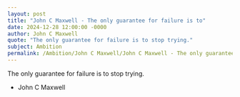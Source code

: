 ```yaml
---
layout: post
title: "John C Maxwell - The only guarantee for failure is to"
date: 2024-12-28 12:00:00 -0000
author: John C Maxwell
quote: "The only guarantee for failure is to stop trying."
subject: Ambition
permalink: /Ambition/John C Maxwell/John C Maxwell - The only guarantee for failure is to
---
```


The only guarantee for failure is to stop trying.

- John C Maxwell
